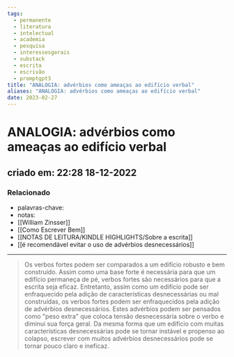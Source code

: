 ```yaml
---
tags:
  - permanente
  - literatura
  - intelectual
  - academia
  - pesquisa
  - interessesgerais
  - substack
  - escrita
  - escrivão
  - promptgpt3
title: "ANALOGIA: advérbios como ameaças ao edifício verbal"
aliases: "ANALOGIA: advérbios como ameaças ao edifício verbal"
date: 2023-02-27
---
```


# ANALOGIA: advérbios como ameaças ao edifício verbal

## criado em: 22:28 18-12-2022

### Relacionado

- palavras-chave: 
- notas: 
- [[William Zinsser]]
- [[Como Escrever Bem]]
- [[NOTAS DE LEITURA/KINDLE HIGHLIGHTS/Sobre a escrita]]
- [[é recomendável evitar o uso de advérbios desnecessários]]
---

>Os verbos fortes podem ser comparados a um edifício robusto e bem construído. Assim como uma base forte é necessária para que um edifício permaneça de pé, verbos fortes são necessários para que a escrita seja eficaz. Entretanto, assim como um edifício pode ser enfraquecido pela adição de características desnecessárias ou mal construídas, os verbos fortes podem ser enfraquecidos pela adição de advérbios desnecessários. Estes advérbios podem ser pensados como "peso extra" que coloca tensão desnecessária sobre o verbo e diminui sua força geral. Da mesma forma que um edifício com muitas características desnecessárias pode se tornar instável e propenso ao colapso, escrever com muitos advérbios desnecessários pode se tornar pouco claro e ineficaz.
